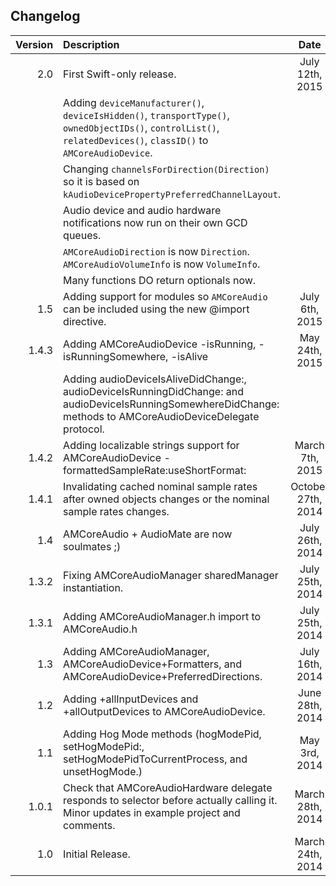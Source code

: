 ## Changelog

| Version       | Description   | Date     |
| -------------:|:------------- |:--------:|
| 2.0           | First Swift-only release. | July 12th, 2015|
|               | Adding `deviceManufacturer()`, `deviceIsHidden()`, `transportType()`, `ownedObjectIDs()`, `controlList()`, `relatedDevices()`, `classID()` to `AMCoreAudioDevice`.||
|               | Changing `channelsForDirection(Direction)` so it is based on `kAudioDevicePropertyPreferredChannelLayout`.||
|               | Audio device and audio hardware notifications now run on their own GCD queues.||
|               | `AMCoreAudioDirection` is now `Direction`. `AMCoreAudioVolumeInfo` is now `VolumeInfo`.||
|               | Many functions DO return optionals now.||
| 1.5           | Adding support for modules so `AMCoreAudio` can be included using the new @import directive.| July 6th, 2015|
| 1.4.3         | Adding AMCoreAudioDevice -isRunning, -isRunningSomewhere, -isAlive| May 24th, 2015|
|               | Adding audioDeviceIsAliveDidChange:, audioDeviceIsRunningDidChange: and audioDeviceIsRunningSomewhereDidChange: methods to AMCoreAudioDeviceDelegate protocol.||
| 1.4.2         | Adding localizable strings support for AMCoreAudioDevice -formattedSampleRate:useShortFormat:| March 7th, 2015|
| 1.4.1         | Invalidating cached nominal sample rates after owned objects changes or the nominal sample rates changes.| October 27th, 2014|
| 1.4           | AMCoreAudio + AudioMate are now soulmates ;) | July 26th, 2014|
| 1.3.2         | Fixing AMCoreAudioManager sharedManager instantiation. | July 25th, 2014|
| 1.3.1         | Adding AMCoreAudioManager.h import to AMCoreAudio.h | July 25th, 2014|
| 1.3           | Adding AMCoreAudioManager, AMCoreAudioDevice+Formatters, and AMCoreAudioDevice+PreferredDirections. | July 16th, 2014|
| 1.2           | Adding +allInputDevices and +allOutputDevices to AMCoreAudioDevice. | June 28th, 2014|
| 1.1           | Adding Hog Mode methods (hogModePid, setHogModePid:, setHogModePidToCurrentProcess, and unsetHogMode.) | May 3rd, 2014|
| 1.0.1         | Check that AMCoreAudioHardware delegate responds to selector before actually calling it.<br>Minor updates in example project and comments. | March 28th, 2014|
| 1.0           | Initial Release. | March 24th, 2014|
